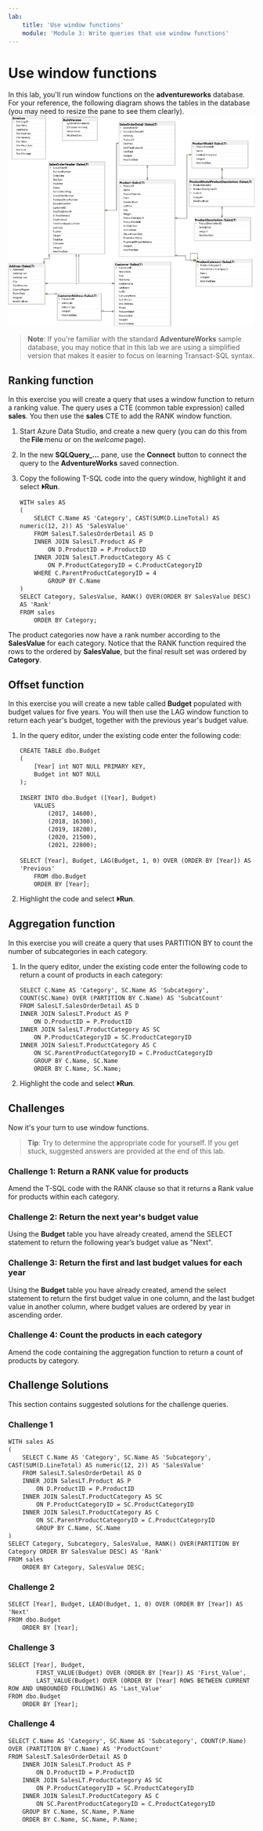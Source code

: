 ```yaml
---
lab:
    title: 'Use window functions'
    module: 'Module 3: Write queries that use window functions'
---
```

# Use window functions

In this lab, you'll run window functions on the **adventureworks** database. For your reference, the following diagram shows the tables in the database (you may need to resize the pane to see them clearly).
![An entity relationship diagram of the adventureworks database](./images/adventureworks-erd.png)
> **Note**: If you're familiar with the standard **AdventureWorks** sample database, you may notice that in this lab we are using a simplified version that makes it easier to focus on learning Transact-SQL syntax.

## Ranking function

In this exercise you will create a query that uses a window function to return a ranking value. The query uses a CTE (common table expression) called **sales**. You then use the **sales** CTE to add the RANK window function.

1. Start Azure Data Studio, and create a new query (you can do this from the **File** menu or on the *welcome* page).
1. In the new **SQLQuery_...** pane, use the **Connect** button to connect the query to the **AdventureWorks** saved connection.
1. Copy the following T-SQL code into the query window, highlight it and select **&#x23f5;Run**.

    ```
    WITH sales AS
    (
        SELECT C.Name AS 'Category', CAST(SUM(D.LineTotal) AS numeric(12, 2)) AS 'SalesValue'
        FROM SalesLT.SalesOrderDetail AS D
        INNER JOIN SalesLT.Product AS P
            ON D.ProductID = P.ProductID
        INNER JOIN SalesLT.ProductCategory AS C
            ON P.ProductCategoryID = C.ProductCategoryID
        WHERE C.ParentProductCategoryID = 4
            GROUP BY C.Name
    )
    SELECT Category, SalesValue, RANK() OVER(ORDER BY SalesValue DESC) AS 'Rank'
    FROM sales
        ORDER BY Category;
    ```

The product categories now have a rank number according to the **SalesValue** for each category. Notice that the RANK function required the rows to the ordered by **SalesValue**, but the final result set was ordered by **Category**.

## Offset function

In this exercise you will create a new table called **Budget** populated with budget values for five years. You will then use the LAG window function to return each year's budget, together with the previous year's budget value.  

1. In the query editor, under the existing code enter the following code:

    ```
    CREATE TABLE dbo.Budget
    (
        [Year] int NOT NULL PRIMARY KEY,
        Budget int NOT NULL
    );

    INSERT INTO dbo.Budget ([Year], Budget)
        VALUES
            (2017, 14600),
            (2018, 16300),
            (2019, 18200),
            (2020, 21500),
            (2021, 22800);

    SELECT [Year], Budget, LAG(Budget, 1, 0) OVER (ORDER BY [Year]) AS 'Previous'
        FROM dbo.Budget
        ORDER BY [Year]; 
    ```

1. Highlight the code and select **&#x23f5;Run**.

## Aggregation function

In this exercise you will create a query that uses PARTITION BY to count the number of subcategories in each category.

1. In the query editor, under the existing code enter the following code to return a count of products in each category:

    ```
    SELECT C.Name AS 'Category', SC.Name AS 'Subcategory', COUNT(SC.Name) OVER (PARTITION BY C.Name) AS 'SubcatCount'
    FROM SalesLT.SalesOrderDetail AS D
    INNER JOIN SalesLT.Product AS P
        ON D.ProductID = P.ProductID
    INNER JOIN SalesLT.ProductCategory AS SC
        ON P.ProductCategoryID = SC.ProductCategoryID
    INNER JOIN SalesLT.ProductCategory AS C
        ON SC.ParentProductCategoryID = C.ProductCategoryID
        GROUP BY C.Name, SC.Name
        ORDER BY C.Name, SC.Name;
    ```

1. Highlight the code and select **&#x23f5;Run**.

## Challenges

Now it's your turn to use window functions.

> **Tip**: Try to determine the appropriate code for yourself. If you get stuck, suggested answers are provided at the end of this lab.

### Challenge 1: Return a RANK value for products

Amend the T-SQL code with the RANK clause so that it returns a Rank value for products within each category.

### Challenge 2: Return the next year's budget value

Using the **Budget** table you have already created, amend the SELECT statement to return the following year’s budget value as "Next".

### Challenge 3: Return the first and last budget values for each year

Using the **Budget** table you have already created, amend the select statement to return the first budget value in one column, and the last budget value in another column, where budget values are ordered by year in ascending order.

### Challenge 4: Count the products in each category

Amend the code containing the aggregation function to return a count of products by category.

## Challenge Solutions

This section contains suggested solutions for the challenge queries.

### Challenge 1

```
WITH sales AS
(
    SELECT C.Name AS 'Category', SC.Name AS 'Subcategory', CAST(SUM(D.LineTotal) AS numeric(12, 2)) AS 'SalesValue'
    FROM SalesLT.SalesOrderDetail AS D
    INNER JOIN SalesLT.Product AS P
        ON D.ProductID = P.ProductID
    INNER JOIN SalesLT.ProductCategory AS SC
        ON P.ProductCategoryID = SC.ProductCategoryID
    INNER JOIN SalesLT.ProductCategory AS C
        ON SC.ParentProductCategoryID = C.ProductCategoryID
        GROUP BY C.Name, SC.Name
)
SELECT Category, Subcategory, SalesValue, RANK() OVER(PARTITION BY Category ORDER BY SalesValue DESC) AS 'Rank'
FROM sales
    ORDER BY Category, SalesValue DESC;
```

### Challenge 2

```
SELECT [Year], Budget, LEAD(Budget, 1, 0) OVER (ORDER BY [Year]) AS 'Next'
FROM dbo.Budget
    ORDER BY [Year];
```

### Challenge 3

```
SELECT [Year], Budget,
        FIRST_VALUE(Budget) OVER (ORDER BY [Year]) AS 'First_Value',
        LAST_VALUE(Budget) OVER (ORDER BY [Year] ROWS BETWEEN CURRENT ROW AND UNBOUNDED FOLLOWING) AS 'Last_Value'
FROM dbo.Budget
    ORDER BY [Year];
```

### Challenge 4

```
SELECT C.Name AS 'Category', SC.Name AS 'Subcategory', COUNT(P.Name) OVER (PARTITION BY C.Name) AS 'ProductCount'
FROM SalesLT.SalesOrderDetail AS D
    INNER JOIN SalesLT.Product AS P
        ON D.ProductID = P.ProductID
    INNER JOIN SalesLT.ProductCategory AS SC
        ON P.ProductCategoryID = SC.ProductCategoryID
    INNER JOIN SalesLT.ProductCategory AS C
        ON SC.ParentProductCategoryID = C.ProductCategoryID
    GROUP BY C.Name, SC.Name, P.Name
    ORDER BY C.Name, SC.Name, P.Name;
```

